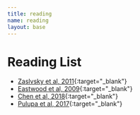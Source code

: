 ```yaml
---
title: reading
name: reading
layout: base
---
```


# Reading List

* [Zaslvsky et al, 2011](https://www.cosmo.bnl.gov/www/lusee/papers/Zaslvsky_antenna_cal_on_galactic.pdf){:target="_blank"}
* [Eastwood et al, 2009](https://www.cosmo.bnl.gov/www/lusee/papers/Eastwood_S.pdf){:target="_blank"}
* [Chen et al, 2018](https://www.cosmo.bnl.gov/www/lusee/papers/Chen2018_Article_AntennaDesignAndImplementation.pdf){:target="_blank"}
* [Pulupa et al, 2017](https://www.cosmo.bnl.gov/www/lusee/papers/Pulupa_SPP_RFS_2016JA023345.pdf){:target="_blank"}